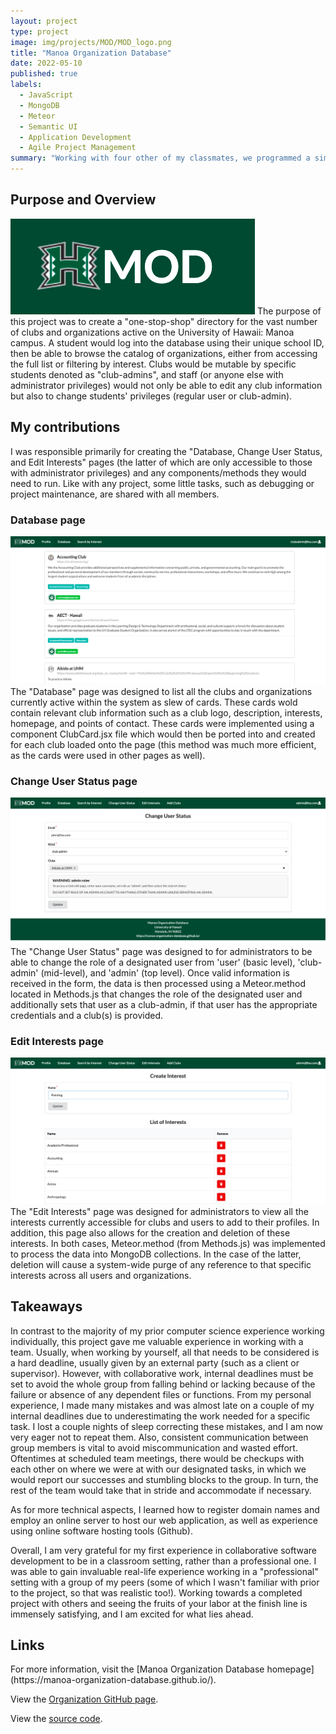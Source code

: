 ```yaml
---
layout: project
type: project
image: img/projects/MOD/MOD_logo.png
title: "Manoa Organization Database"
date: 2022-05-10
published: true
labels:
  - JavaScript
  - MongoDB
  - Meteor
  - Semantic UI
  - Application Development
  - Agile Project Management
summary: "Working with four other of my classmates, we programmed a simple website to act as a general directory for clubs and organizations at University of Hawaii at Manoa."
---
```


<h2>Purpose and Overview</h2>
<img class="img-fluid" src="../img/projects/MOD/MOD_logo.png" alt="MOD Logo">
The purpose of this project was to create a "one-stop-shop" directory for the vast number of clubs and organizations active on the University of Hawaii: Manoa campus. A student would log into the database using their unique school ID, then be able to browse the catalog of organizations, either from accessing the full list or filtering by interest. Clubs would be mutable by specific students denoted as "club-admins", and staff (or anyone else with administrator privileges) would not only be able to edit any club information but also to change students' privileges (regular user or club-admin).

<h2>My contributions</h2>
I was responsible primarily for creating the "Database, Change User Status, and Edit Interests" pages (the latter of which are only accessible to those with administrator privileges) and any components/methods they would need to run. Like with any project, some little tasks, such as debugging or project maintenance, are shared with all members.

<h3>Database page</h3>
<img class="ui medium right floated image" src="../img/projects/MOD/club_database.png" alt="MOD Club Database">
The "Database" page was designed to list all the clubs and organizations currently active within the system as slew of cards. These cards wold contain relevant club information such as a club logo, description, interests, homepage, and points of contact. These cards were implemented using a component ClubCard.jsx file which would then be ported into and created for each club loaded onto the page (this method was much more efficient, as the cards were used in other pages as well).

<h3>Change User Status page</h3>
<img class="ui medium left floated image" src="../img/projects/MOD/user_status.png" alt="MOD Change User Status">
The "Change User Status" page was designed to for administrators to be able to change the role of a designated user from 'user' (basic level), 'club-admin' (mid-level), and 'admin' (top level). Once valid information is received in the form, the data is then processed using a Meteor.method located in Methods.js that changes the role of the designated user and additionally sets that user as a club-admin, if that user has the appropriate credentials and a club(s) is provided.

<h3>Edit Interests page</h3>
<img class="ui medium right floated image" src="../img/projects/MOD/interests_admin.png" alt="MOD Edit Interests">
The "Edit Interests" page was designed for administrators to view all the interests currently accessible for clubs and users to add to their profiles. In addition, this page also allows for the creation and deletion of these interests. In both cases, Meteor.method (from Methods.js) was implemented to process the data into MongoDB collections. In the case of the latter, deletion will cause a system-wide purge of any reference to that specific interests across all users and organizations.

<h2>Takeaways</h2>
In contrast to the majority of my prior computer science experience working individually, this project gave me valuable experience in working with a team. Usually, when working by yourself, all that needs to be considered is a hard deadline, usually given by an external party (such as a client or supervisor). However, with collaborative work, internal deadlines must be set to avoid the whole group from falling behind or lacking because of the failure or absence of any dependent files or functions. From my personal experience, I made many mistakes and was almost late on a couple of my internal deadlines due to underestimating the work needed for a specific task. I lost a couple nights of sleep correcting these mistakes, and I am now very eager not to repeat them. Also, consistent communication between group members is vital to avoid miscommunication and wasted effort. Oftentimes at scheduled team meetings, there would be checkups with each other on where we were at with our designated tasks, in which we would report our successes and stumbling blocks to the group. In turn, the rest of the team would take that in stride and accommodate if necessary.

As for more technical aspects, I learned how to register domain names and employ an online server to host our web application, as well as experience using online software hosting tools (Github). 

Overall, I am very grateful for my first experience in collaborative software development to be in a classroom setting, rather than a professional one. I was able to gain invaluable real-life experience working in a "professional" setting with a group of my peers (some of which I wasn't familiar with prior to the project, so that was realistic too!). Working towards a completed project with others and seeing the fruits of your labor at the finish line is immensely satisfying, and I am excited for what lies ahead.

<h2>Links</h2>
For more information, visit the [Manoa Organization Database homepage](https://manoa-organization-database.github.io/).

View the [Organization GitHub page](https://github.com/manoa-organization-database).

View the [source code](https://github.com/manoa-organization-database/manoa-organization-database).

